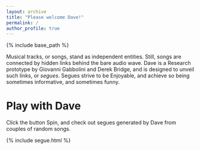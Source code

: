 ```yaml
---
layout: archive
title: "Please welcome Dave!"
permalink: /
author_profile: true
---
```

{% include base_path %}

Musical tracks, or songs, stand as independent entities. Still, songs are connected by hidden links behind the bare audio wave.
Dave is a Research prototype by Giovanni Gabbolini and Derek Bridge, and is designed to unveil such links, or *segues*.
Segues strive to be Enjoyable, and achieve so being sometimes informative, and sometimes funny.

Play with Dave
=====
Click the button Spin, and check out segues generated by Dave from couples of random songs.

{% include segue.html %}
